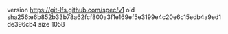 version https://git-lfs.github.com/spec/v1
oid sha256:e6b852b33b78a62fcf800a3f1e169ef5e3199e4c20e6c15edb4a9ed1de396cb4
size 1058
